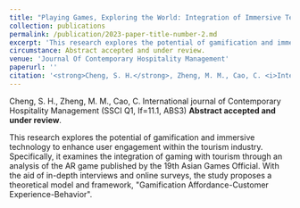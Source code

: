 ```yaml
---
title: "Playing Games, Exploring the World: Integration of Immersive Technology and Gamification Affordance."
collection: publications
permalink: /publication/2023-paper-title-number-2.md
excerpt: 'This research explores the potential of gamification and immersive technology to enhance user engagement within the tourism industry. Specifically, it examines the integration of gaming with tourism through an analysis of the AR game published by the 19th Asian Games Official. With the aid of in-depth interviews and online surveys, the study proposes a theoretical model and framework, "Gamification Affordance-Customer Experience-Behavior". '
circumstance: Abstract accepted and under review.
venue: 'Journal Of Contemporary Hospitality Management'
paperurl: ''
citation: '<strong>Cheng, S. H.</strong>, Zheng, M. M., Cao, C. <i>International journal of Contemporary Hospitality Management (SSCI Q1, If=11.1, ABS3)</i>, Abstract accepted and under review.'
---
```

Cheng, S. H., Zheng, M. M., Cao, C. International journal of Contemporary Hospitality Management (SSCI Q1, If=11.1, ABS3) **Abstract accepted and under review**.

This research explores the potential of gamification and immersive technology to enhance user engagement within the tourism industry. Specifically, it examines the integration of gaming with tourism through an analysis of the AR game published by the 19th Asian Games Official. With the aid of in-depth interviews and online surveys, the study proposes a theoretical model and framework, "Gamification Affordance-Customer Experience-Behavior". 

